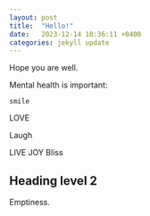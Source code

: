 ```yaml
---
layout: post
title:  "Hello!"
date:   2023-12-14 10:36:11 +0400
categories: jekyll update
---
```

Hope you are well.

Mental health is important:

`smile`

LOVE

Laugh

LIVE
  JOY
Bliss

## Heading level 2
Emptiness.

[jekyll-docs]: https://jekyllrb.com/docs/home
[jekyll-gh]:   https://github.com/jekyll/jekyll
[jekyll-talk]: https://talk.jekyllrb.com/

